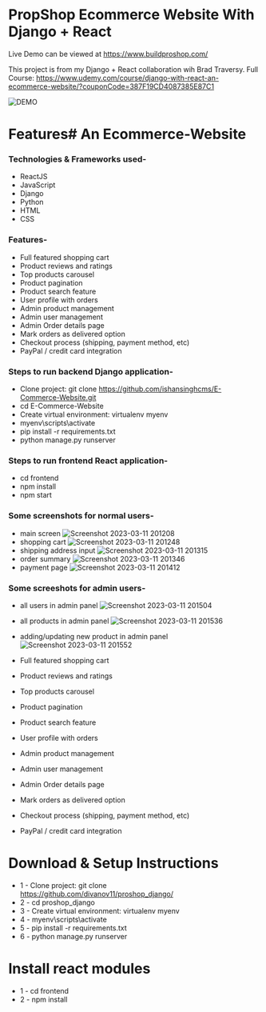 # PropShop Ecommerce Website With Django + React

Live Demo can be viewed at https://www.buildproshop.com/

This project is from my Django + React collaboration wih Brad Traversy. Full Course: https://www.udemy.com/course/django-with-react-an-ecommerce-website/?couponCode=387F19CD4087385E87C1


![DEMO](../master/static/images/proshop_django_demo.png)


# Features# An Ecommerce-Website

<h3>Technologies & Frameworks used-</h3>

* ReactJS
* JavaScript
* Django
* Python
* HTML
* CSS

<h3>Features-</h3>

* Full featured shopping cart
* Product reviews and ratings
* Top products carousel
* Product pagination
* Product search feature
* User profile with orders
* Admin product management
* Admin user management
* Admin Order details page
* Mark orders as delivered option
* Checkout process (shipping, payment method, etc)
* PayPal / credit card integration


<h3>Steps to run backend Django application-</h3>

* Clone project: git clone https://github.com/ishansinghcms/E-Commerce-Website.git
* cd E-Commerce-Website
* Create virtual environment: virtualenv myenv
* myenv\scripts\activate
* pip install -r requirements.txt
* python manage.py runserver

<h3>Steps to run frontend React application-</h3>

* cd frontend
* npm install
* npm start

<h3>Some screenshots for normal users-</h3>

* main screen
![Screenshot 2023-03-11 201208](https://user-images.githubusercontent.com/66079152/224491106-ec443e8d-5a6e-4dd2-9088-800e91de8215.png)
* shopping cart
![Screenshot 2023-03-11 201248](https://user-images.githubusercontent.com/66079152/224491116-d28a6de6-e14b-45d6-878e-d803a5bba71e.png)
* shipping address input
![Screenshot 2023-03-11 201315](https://user-images.githubusercontent.com/66079152/224491122-17b4a0ca-c8a8-461d-af7c-5b5c60c9f81e.png)
* order summary
![Screenshot 2023-03-11 201346](https://user-images.githubusercontent.com/66079152/224491127-0e2c90af-5091-41ba-919b-fdf4aa2c1719.png)
* payment page
![Screenshot 2023-03-11 201412](https://user-images.githubusercontent.com/66079152/224491149-051d8a16-9883-4498-83b4-fa0c5a891cbf.png)

<h3>Some screeshots for admin users-</h3>

* all users in admin panel
![Screenshot 2023-03-11 201504](https://user-images.githubusercontent.com/66079152/224491178-f3c9cbdb-1255-486f-b11a-9c0828362b1b.png)
* all products in admin panel
![Screenshot 2023-03-11 201536](https://user-images.githubusercontent.com/66079152/224491181-f8f87052-ed38-4753-bc35-692384c8fb60.png)
* adding/updating new product in admin panel
![Screenshot 2023-03-11 201552](https://user-images.githubusercontent.com/66079152/224491183-889e94b6-94cd-4f87-9756-2f3c43afb05c.png)



* Full featured shopping cart
* Product reviews and ratings
* Top products carousel
* Product pagination
* Product search feature
* User profile with orders
* Admin product management
* Admin user management
* Admin Order details page
* Mark orders as delivered option
* Checkout process (shipping, payment method, etc)
* PayPal / credit card integration


# Download & Setup Instructions

* 1 - Clone project: git clone https://github.com/divanov11/proshop_django/
* 2 - cd proshop_django
* 3 - Create virtual environment: virtualenv myenv
* 4 - myenv\scripts\activate
* 5 - pip install -r requirements.txt
* 6 - python manage.py runserver

# Install react modules
* 1 - cd frontend
* 2 - npm install
